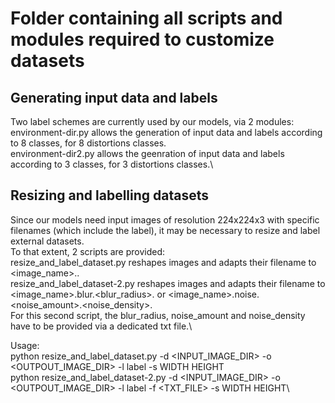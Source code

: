 # Folder containing all scripts and modules required to customize datasets

## Generating input data and labels
Two label schemes are currently used by our models, via 2 modules:\
environment-dir.py allows the generation of input data and labels according to 8 classes, for 8 distortions classes.\
environment-dir2.py allows the geenration of input data and labels according to 3 classes, for 3 distortions classes.\

## Resizing and labelling datasets
Since our models need input images of resolution 224x224x3 with specific filenames (which include the label), it may be necessary to resize and label external datasets.\
To that extent, 2 scripts are provided:\
resize_and_label_dataset.py reshapes images and adapts their filename to <image_name>.<label>.<ext>\
resize_and_label_dataset-2.py reshapes images and adapts their filename to <image_name>.blur.<blur_radius>.<ext> or <image_name>.noise.<noise_amount>.<noise_density>.<extension>\
For this second script, the blur_radius, noise_amount and noise_density have to be provided via a dedicated txt file.\

Usage:\
python resize_and_label_dataset.py -d <INPUT_IMAGE_DIR> -o <OUTPOUT_IMAGE_DIR> -l label -s WIDTH HEIGHT\
python resize_and_label_dataset-2.py -d <INPUT_IMAGE_DIR> -o <OUTPOUT_IMAGE_DIR> -l label -f <TXT_FILE> -s WIDTH HEIGHT\

